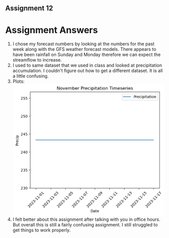 ## Assignment 12

# Assignment Answers
1. I chose my forecast numbers by looking at the numbers for the past week along with the GFS weather forecast models. There appears to have been rainfall on Sunday and Monday therefore we can expect the streamflow to increase. 
2. I used to same dataset that we used in class and looked at precipitation accumulation. I couldn't figure out how to get a different dataset. It is all a little confusing. 
3. Plots:
   ![Plot](Plot.png)
4. I felt better about this assignment after talking with you in office hours. But overall this is still a fairly confusing assignment. I still struggled to get things to work properly. 